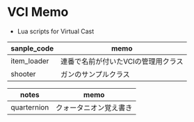 # VCI Memo
* Lua scripts for Virtual Cast

| sanple_code|memo|
|-------|--------------------------------------------------|
| item_loader   | 連番で名前が付いたVCIの管理用クラス         |
| shooter       | ガンのサンプルクラス                       |

| notes  |memo|
|-------------|-------------------------------------------|
| quarternion | クォータニオン覚え書き |

